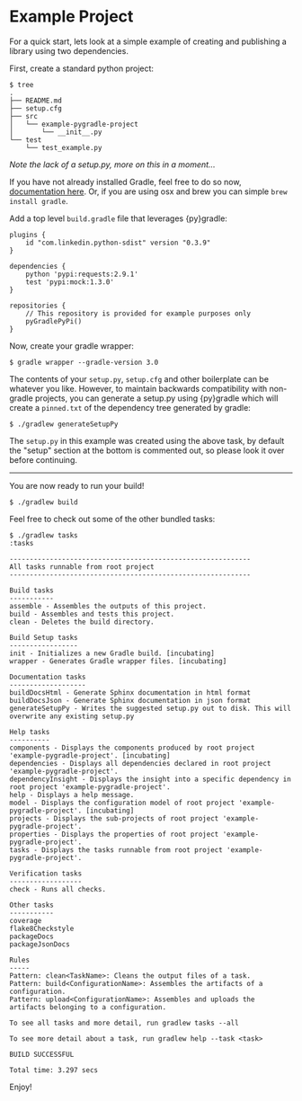 # Example Project

For a quick start, lets look at a simple example of creating and publishing a library using two dependencies.

First, create a standard python project:

```
$ tree
.
├── README.md
├── setup.cfg
├── src
│   └── example-pygradle-project
│       └── __init__.py
└── test
    └── test_example.py
```

*Note the lack of a setup.py, more on this in a moment...*

If you have not already installed Gradle, feel free to do so now, [documentation here](https://docs.gradle.org/current/userguide/installation.html). Or, if you are using osx and brew you can simple `brew install gradle`.

Add a top level `build.gradle` file that leverages {py}gradle:

```
plugins {
    id "com.linkedin.python-sdist" version "0.3.9"
}

dependencies {
    python 'pypi:requests:2.9.1'
    test 'pypi:mock:1.3.0'
}

repositories {
    // This repository is provided for example purposes only
    pyGradlePyPi()
}
```

Now, create your gradle wrapper:

```
$ gradle wrapper --gradle-version 3.0
```

The contents of your `setup.py`, `setup.cfg` and other boilerplate can be whatever you like. However, to maintain backwards compatibility with non-gradle projects, you can generate a setup.py using {py}gradle which will create a `pinned.txt` of the dependency tree generated by gradle: 

```
$ ./gradlew generateSetupPy
```

The `setup.py` in this example was created using the above task, by default the "setup" section at the bottom is commented out, so please look it over before continuing.

---

You are now ready to run your build!

```
$ ./gradlew build
```

Feel free to check out some of the other bundled tasks:

```
$ ./gradlew tasks
:tasks

------------------------------------------------------------
All tasks runnable from root project
------------------------------------------------------------

Build tasks
-----------
assemble - Assembles the outputs of this project.
build - Assembles and tests this project.
clean - Deletes the build directory.

Build Setup tasks
-----------------
init - Initializes a new Gradle build. [incubating]
wrapper - Generates Gradle wrapper files. [incubating]

Documentation tasks
-------------------
buildDocsHtml - Generate Sphinx documentation in html format
buildDocsJson - Generate Sphinx documentation in json format
generateSetupPy - Writes the suggested setup.py out to disk. This will overwrite any existing setup.py

Help tasks
----------
components - Displays the components produced by root project 'example-pygradle-project'. [incubating]
dependencies - Displays all dependencies declared in root project 'example-pygradle-project'.
dependencyInsight - Displays the insight into a specific dependency in root project 'example-pygradle-project'.
help - Displays a help message.
model - Displays the configuration model of root project 'example-pygradle-project'. [incubating]
projects - Displays the sub-projects of root project 'example-pygradle-project'.
properties - Displays the properties of root project 'example-pygradle-project'.
tasks - Displays the tasks runnable from root project 'example-pygradle-project'.

Verification tasks
------------------
check - Runs all checks.

Other tasks
-----------
coverage
flake8Checkstyle
packageDocs
packageJsonDocs

Rules
-----
Pattern: clean<TaskName>: Cleans the output files of a task.
Pattern: build<ConfigurationName>: Assembles the artifacts of a configuration.
Pattern: upload<ConfigurationName>: Assembles and uploads the artifacts belonging to a configuration.

To see all tasks and more detail, run gradlew tasks --all

To see more detail about a task, run gradlew help --task <task>

BUILD SUCCESSFUL

Total time: 3.297 secs
```

Enjoy!
